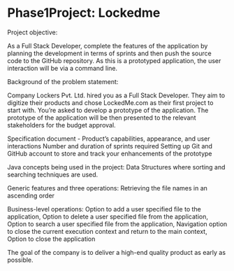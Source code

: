 # Phase1Project: Lockedme
Project objective: 

As a Full Stack Developer, complete the features of the application by planning the development in terms of sprints and then push the source code to the GitHub repository. As this is a prototyped application, the user interaction will be via a command line. 
 

Background of the problem statement:

Company Lockers Pvt. Ltd. hired you as a Full Stack Developer. They aim to digitize their products and chose LockedMe.com as their first project to start with. You’re asked to develop a prototype of the application. The prototype of the application will be then presented to the relevant stakeholders for the budget approval. 

Specification document - Product’s capabilities, appearance, and user interactions
Number and duration of sprints required 
Setting up Git and GitHub account to store and track your enhancements of the prototype 

Java concepts being used in the project:
Data Structures where sorting and searching techniques are used. 

Generic features and three operations: 
Retrieving the file names in an ascending order

Business-level operations:
Option to add a user specified file to the application,
Option to delete a user specified file from the application,
Option to search a user specified file from the application,
Navigation option to close the current execution context and return to the main context,
Option to close the application

The goal of the company is to deliver a high-end quality product as early as possible. 
